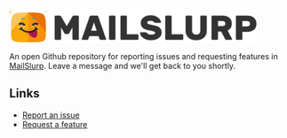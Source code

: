 <img src="resources/logo.svg" height="60"/>

An open Github repository for reporting issues and requesting features in [MailSlurp](https://www.mailslurp.com). Leave a message and we'll get back to you shortly.

## Links
- [Report an issue](https://github.com/jackmahoney/MailSlurp-Support/issues/new)
- [Request a feature](https://github.com/jackmahoney/MailSlurp-Support/issues/new)
